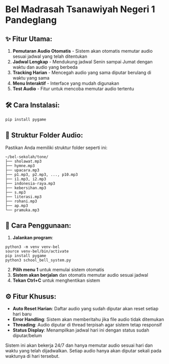 # Bel Madrasah Tsanawiyah Negeri 1 Pandeglang
## ✨ Fitur Utama:

1. **Pemutaran Audio Otomatis** - Sistem akan otomatis memutar audio sesuai jadwal yang telah ditentukan
2. **Jadwal Lengkap** - Mendukung jadwal Senin sampai Jumat dengan waktu dan audio yang berbeda
3. **Tracking Harian** - Mencegah audio yang sama diputar berulang di waktu yang sama
4. **Menu Interaktif** - Interface yang mudah digunakan
5. **Test Audio** - Fitur untuk mencoba memutar audio tertentu

## 🛠️ Cara Instalasi:

```bash
pip install pygame
```

## 📂 Struktur Folder Audio:

Pastikan Anda memiliki struktur folder seperti ini:
```
~/bel-sekolah/tone/
├── sholawat.mp3
├── hymne.mp3
├── upacara.mp3
├── p1.mp3, p2.mp3, ..., p10.mp3
├── i1.mp3, i2.mp3
├── indonesia-raya.mp3
├── kebersihan.mp3
├── s.mp3
├── literasi.mp3
├── rohani.mp3
├── ap.mp3
└── pramuka.mp3
```

## 🎯 Cara Penggunaan:

1. **Jalankan program**: 
```
python3 -m venv venv-bel
source venv-bel/bin/activate
pip install pygame
python3 school_bell_system.py

```
2. **Pilih menu 1** untuk memulai sistem otomatis
3. **Sistem akan berjalan** dan otomatis memutar audio sesuai jadwal
4. **Tekan Ctrl+C** untuk menghentikan sistem

## ⚙️ Fitur Khusus:

- **Auto Reset Harian**: Daftar audio yang sudah diputar akan reset setiap hari baru
- **Error Handling**: Sistem akan memberitahu jika file audio tidak ditemukan
- **Threading**: Audio diputar di thread terpisah agar sistem tetap responsif
- **Status Display**: Menampilkan jadwal hari ini dengan status sudah diputar/belum

Sistem ini akan bekerja 24/7 dan hanya memutar audio sesuai hari dan waktu yang telah dijadwalkan. Setiap audio hanya akan diputar sekali pada waktunya di hari tersebut.